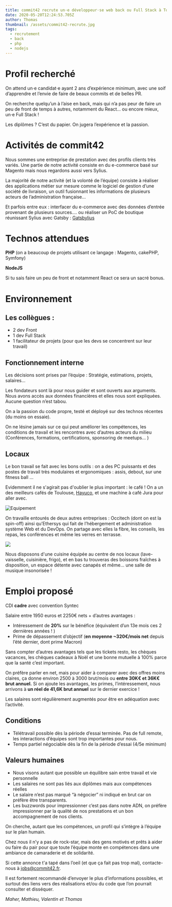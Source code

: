 ```yaml
---
title: commit42 recrute un⋅e développeur⋅se web back ou Full Stack à Toulouse
date: 2020-05-20T12:24:53.705Z
author: Thomas
thumbnail: /assets/commit42-recrute.jpg
tags:
  - recrutement
  - back
  - php
  - nodejs
---
```

# Profil recherché

On attend un⋅e candidat⋅e ayant 2 ans d’expérience minimum, avec une soif d’apprendre et l’envie de faire de beaux commits et de belles PR.

On recherche quelqu’un à l’aise en back, mais qui n’a pas peur de faire un peu de front de temps à autres, notamment du React… ou encore mieux, un⋅e Full Stack !

Les diplômes ? C’est du papier. On jugera l’expérience et la passion.

# Activités de commit42

Nous sommes une entreprise de prestation avec des profils clients très variés. 
Une partie de notre activité consiste en du e-commerce basé sur Magento mais nous regardons aussi vers Sylius.

La majorité de notre activité (et la volonté de l’équipe) consiste à réaliser des applications métier sur mesure comme le logiciel de gestion d’une société de livraison, un outil fusionnant les informations de plusieurs acteurs de l’administration française…

Et parfois entre eux : interfacer du e-commerce avec des données d’entrée provenant de plusieurs sources…. ou réaliser un PoC de boutique réunissant Sylius avec Gatsby : [Gatsbylius](https://gatsbylius.com/)

# Technos attendues

**PHP** (on a beaucoup de projets utilisant ce langage : Magento, cakePHP, Symfony)

**NodeJS**

Si tu sais faire un peu de front et notamment React ce sera un sacré bonus.

# Environnement

## Les collègues :

* 2 dev Front
* 1 dev Full Stack
* 1 facilitateur de projets (pour que les devs se concentrent sur leur travail)

## Fonctionnement interne

  Les décisions sont prises par l’équipe : Stratégie, estimations, projets, salaires…

  Les fondateurs sont là pour nous guider et sont ouverts aux arguments. Nous avons accès aux données financières et elles nous sont expliquées. Aucune question n’est tabou.

  On a la passion du code propre, testé et déployé sur des technos récentes (du moins on essaie).

  On ne lésine jamais sur ce qui peut améliorer les compétences, les conditions de travail et les rencontres avec d’autres acteurs du milieu (Conférences, formations, certifications, sponsoring de meetups… )

## Locaux

  Le bon travail se fait avec les bons outils : on a des PC puissants et des postes de travail très modulaires et ergonomiques : assis, debout, sur une fitness ball …

Evidemment il ne s'agirait pas d'oublier le plus important : le café ! On a un des meilleurs cafés de Toulouse, [Hayuco](https://www.hayuco.coffee/), et une machine à café Jura pour aller avec.

![Equipement](/assets/dessin-sans-titre.png "Equipement")

On travaille entourés de deux autres entreprises : Occitech (dont on est la spin-off) ainsi qu’Ethersys qui fait de l’hébergement et administration système Web et du DevOps. On partage avec elles la fibre, les conseils, les repas, les conférences et même les verres en terrasse.

![](/assets/locaux.png)

Nous disposons d'une cuisine équipée au centre de nos locaux (lave-vaisselle, cuisinière, frigo), et en bas tu trouveras des boissons fraîches à disposition, un espace détente avec canapés et même… une salle de musique insonorisée !

# Emploi proposé

CDI **cadre** avec convention Syntec

Salaire entre 1950 euros et 2250€ nets + d’autres avantages :

* Intéressement de **20%** sur le bénéfice (équivalent d’un 13e mois ces 2 dernières années ! )
* Prime de dépassement d’objectif (**en moyenne ~320€/mois net** depuis l’été dernier, dont prime Macron)

Sans compter d’autres avantages tels que les tickets resto, les chèques vacances, les chèques cadeaux à Noël et une bonne mutuelle à 100% parce que la santé c’est important.

On préfère parler en net, mais pour aider à comparer avec des offres moins claires, ça donne environ 2500 à 3000 brut/mois ou **entre 30K€ et 36K€ brut annuel.** Si on ajoute les avantages, les primes, l’intéressement, nous arrivons à **un réel de 41,6K brut annuel** sur le dernier exercice !

Les salaires sont régulièrement augmentés pour être en adéquation avec l’activité.

## Conditions

* Télétravail possible dès la période d’essai terminée. Pas de full remote, les interactions d’équipes sont trop importantes pour nous.
* Temps partiel négociable dès la fin de la période d’essai (4/5e minimum)

## Valeurs humaines

* Nous visons autant que possible un équilibre sain entre travail et vie personnelle
* Les salaires ne sont pas liés aux diplômes mais aux compétences réelles
* Le salaire n’est pas marqué “à négocier” ni indiqué en brut car on préfère être transparents.
* Les buzzwords pour impressionner c’est pas dans notre ADN, on préfère impressionner par la qualité de nos prestations et un bon accompagnement de nos clients.

On cherche, autant que les compétences, un profil qui s’intègre à l’équipe sur le plan humain.

Chez nous il n’y a pas de rock-star, mais des gens motivés et prêts à aider ou faire du pair pour que toute l’équipe monte en compétences dans une ambiance de camaraderie et de solidarité.

Si cette annonce t'a tapé dans l’oeil (et que ça fait pas trop mal), contacte-nous à jobs@commit42.fr.

Il est fortement recommandé d’envoyer le plus d’informations possibles, et surtout des liens vers des réalisations et/ou du code que l’on pourrait consulter et disséquer.

_Maher, Mathieu, Valentin et Thomas_
